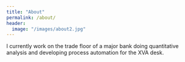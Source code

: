 ```yaml
---
title: "About"
permalink: /about/
header:
  image: "/images/about2.jpg"
---
```


I currently work on the trade floor of a major bank doing quantitative analysis and developing process automation for the XVA desk. 